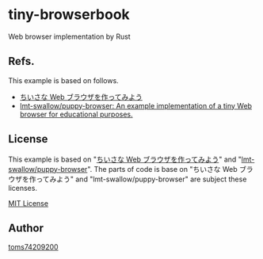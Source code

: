 # tiny-browserbook

Web browser implementation by Rust

## Refs.

This example is based on follows.

- [ちいさな Web ブラウザを作ってみよう](https://browserbook.shift-js.info/)
- [lmt-swallow/puppy-browser: An example implementation of a tiny Web browser for educational purposes.](https://github.com/lmt-swallow/puppy-browser)

## License

This example is based on "[ちいさな Web ブラウザを作ってみよう](https://browserbook.shift-js.info/)" and "[lmt-swallow/puppy-browser](https://github.com/lmt-swallow/puppy-browser)". The parts of code is base on "ちいさな Web ブラウザを作ってみよう" and "lmt-swallow/puppy-browser" are subject these licenses.

[MIT License](LICENSE)

## Author

[toms74209200](https://github.com/toms74209200)